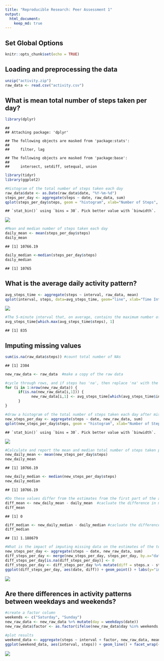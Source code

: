 ```yaml
---
title: "Reproducible Research: Peer Assessment 1"
output: 
  html_document:
    keep_md: true
---
```


## Set Global Options

```r
knitr::opts_chunk$set(echo = TRUE)
```


## Loading and preprocessing the data

```r
unzip("activity.zip")
raw_data <- read.csv("activity.csv")
```

## What is mean total number of steps taken per day?

```r
library(dplyr)
```

```
## 
## Attaching package: 'dplyr'
```

```
## The following objects are masked from 'package:stats':
## 
##     filter, lag
```

```
## The following objects are masked from 'package:base':
## 
##     intersect, setdiff, setequal, union
```

```r
library(tidyr)
library(ggplot2)

#Histogram of the total number of steps taken each day
raw_data$date <- as.Date(raw_data$date, "%Y-%m-%d")
steps_per_day <- aggregate(steps ~ date, raw_data, sum)
qplot(steps_per_day$steps, geom = "histogram", xlab="Number of Steps", ylab="Number of days")
```

```
## `stat_bin()` using `bins = 30`. Pick better value with `binwidth`.
```

![](PA1_template_files/figure-html/unnamed-chunk-3-1.png)<!-- -->

```r
#Mean and median number of steps taken each day
daily_mean <- mean(steps_per_day$steps)
daily_mean
```

```
## [1] 10766.19
```

```r
daily_median <-median(steps_per_day$steps)
daily_median
```

```
## [1] 10765
```


## What is the average daily activity pattern?

```r
avg_steps_time <- aggregate(steps ~ interval, raw_data, mean)
qplot(interval, steps, data=avg_steps_time, geom="line", xlab="Time Interval", ylab="Average Number of Steps")
```

![](PA1_template_files/figure-html/unnamed-chunk-4-1.png)<!-- -->

```r
#The 5-minute interval that, on average, contains the maximum number of steps
avg_steps_time[which.max(avg_steps_time$steps), 1]
```

```
## [1] 835
```



## Imputing missing values

```r
sum(is.na(raw_data$steps)) #count total number of NAs
```

```
## [1] 2304
```

```r
new_raw_data <- raw_data  #make a copy of the raw data

#cycle through rows, and if steps has 'na', then replace 'na' with the average value.
for (i in 1:nrow(new_raw_data)) {
      if(is.na(new_raw_data[i,1])) {
            new_raw_data[i,1] <- avg_steps_time[which(avg_steps_time$interval==new_raw_data[i,3]), 2]
      }
}

#draw a histogram of the total number of steps taken each day after missing values are imputed.
new_steps_per_day <- aggregate(steps ~ date, new_raw_data, sum)
qplot(new_steps_per_day$steps, geom = "histogram", xlab="Number of Steps", ylab="Number of days")
```

```
## `stat_bin()` using `bins = 30`. Pick better value with `binwidth`.
```

![](PA1_template_files/figure-html/unnamed-chunk-5-1.png)<!-- -->

```r
#Calculate and report the mean and median total number of steps taken per day.
new_daily_mean <- mean(new_steps_per_day$steps)
new_daily_mean
```

```
## [1] 10766.19
```

```r
new_daily_median <- median(new_steps_per_day$steps)
new_daily_median
```

```
## [1] 10766.19
```

```r
#Do these values differ from the estimates from the first part of the assignment?
diff_mean <- new_daily_mean - daily_mean  #cacluate the difference in mean
diff_mean  
```

```
## [1] 0
```

```r
diff_median <- new_daily_median - daily_median #cacluate the difference in median
diff_median
```

```
## [1] 1.188679
```

```r
#What is the impact of imputing missing data on the estimates of the total daily number of steps? - See the plot below for the differece between imputted and orginal data by date.
new_steps_per_day <- aggregate(steps ~ date, new_raw_data, sum)
diff_steps_per_day <- merge(new_steps_per_day, steps_per_day, by.x="date", by.y="date", all=TRUE)
diff_steps_per_day[is.na(diff_steps_per_day)] <- 0
diff_steps_per_day <- diff_steps_per_day %>% mutate(diff = steps.x - steps.y)
ggplot(diff_steps_per_day, aes(date, diff)) + geom_point() + labs(y="imputed - orginal")
```

![](PA1_template_files/figure-html/unnamed-chunk-5-2.png)<!-- -->

## Are there differences in activity patterns between weekdays and weekends?


```r
#create a factor column
weekends <- c("Saturday", "Sunday")
new_raw_data <- new_raw_data %>% mutate(day = weekdays(date))
new_raw_data$factor <- as.factor(ifelse(new_raw_data$day %in% weekends, "weekend", "weekday"))

#plot results
weekend_data <- aggregate(steps ~ interval + factor, new_raw_data, mean)
ggplot(weekend_data, aes(interval, steps)) + geom_line() + facet_wrap(~factor, ncol=1, nrow=2)
```

![](PA1_template_files/figure-html/unnamed-chunk-6-1.png)<!-- -->

